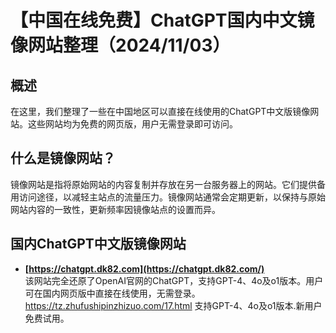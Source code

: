 # 【中国在线免费】ChatGPT国内中文镜像网站整理（2024/11/03）

## 概述
在这里，我们整理了一些在中国地区可以直接在线使用的ChatGPT中文版镜像网站。这些网站均为免费的网页版，用户无需登录即可访问。

## 什么是镜像网站？
镜像网站是指将原始网站的内容复制并存放在另一台服务器上的网站。它们提供备用访问途径，以减轻主站点的流量压力。镜像网站通常会定期更新，以保持与原始网站内容的一致性，更新频率因镜像站点的设置而异。

## 国内ChatGPT中文版镜像网站
- **[https://chatgpt.dk82.com](https://chatgpt.dk82.com/)**  
  该网站完全还原了OpenAI官网的ChatGPT，支持GPT-4、4o及o1版本。用户可在国内网页版中直接在线使用，无需登录。
  https://tz.zhufushipinzhizuo.com/17.html 支持GPT-4、4o及o1版本.新用户免费试用。
  
